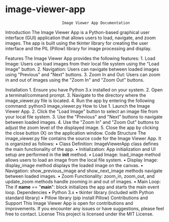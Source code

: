 # image-viewer-app
                             Image Viewer App Documentation
Introduction
The Image Viewer App is a Python-based graphical user interface (GUI) application that allows users to load, navigate, and zoom images. The app is built using the tkinter library for creating the user interface and the PIL (Pillow) library for image processing and display.

Features
The Image Viewer App provides the following features:
    1. Load Image: Users can load images from their local file system using the "Load Image" button.
    2. Navigation: Users can navigate between loaded images using "Previous" and "Next" buttons.
    3. Zoom In and Out: Users can zoom in and out of images using the "Zoom In" and "Zoom Out" buttons.


Installation
    1. Ensure you have Python 3.x installed on your system.
    2. Open a terminal/command prompt.
    3. Navigate to the directory where the image_viewer.py file is located.
    4. Run the app by entering the following command:
      python3 image_viewer.py
How to Use
    1. Launch the Image Viewer App.
    2. Click the "Load Image" button to select an image file from your local file system.
    3. Use the "Previous" and "Next" buttons to navigate between loaded images.
    4. Use the "Zoom In" and "Zoom Out" buttons to adjust the zoom level of the displayed image.
    5. Close the app by clicking the close button (X) on the application window.
Code Structure
The image_viewer.py file contains the source code for the Image Viewer App. It is organized as follows:
    • Class Definition: ImageViewerApp class defines the main functionality of the app.
    • Initialization: App initialization and UI setup are performed in the __init__ method.
    • Load Image: load_image method allows users to load an image from the local file system.
    • Display Image: display_image method displays the loaded image on the canvas.
    • Navigation: show_previous_image and show_next_image methods navigate between loaded images.
    • Zoom Functionality: zoom_in, zoom_out, and update_zoom methods handle zooming in and out of images.
    • Main Loop: The if __name__ == "__main__": block initializes the app and starts the main event loop.
Dependencies
    • Python 3.x
    • tkinter library (included with Python standard library)
    • Pillow library (pip install Pillow)
Contributions and Support
This Image Viewer App is open for contributions and improvements. If you encounter any issues or have suggestions, please feel free to contact.
License
This project is licensed under the MIT License.
